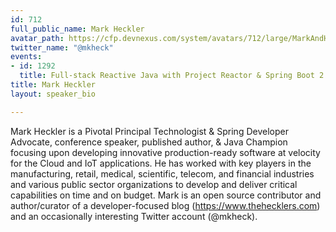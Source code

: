 ```yaml
---
id: 712
full_public_name: Mark Heckler
avatar_path: https://cfp.devnexus.com/system/avatars/712/large/MarkAndHisTARDIS.JPG?1504387244
twitter_name: "@mkheck"
events:
- id: 1292
  title: Full-stack Reactive Java with Project Reactor & Spring Boot 2
title: Mark Heckler
layout: speaker_bio

---
```

Mark Heckler is a Pivotal Principal Technologist & Spring Developer Advocate, conference speaker, published author, & Java Champion focusing upon developing innovative production-ready software at velocity for the Cloud and IoT applications. He has worked with key players in the manufacturing, retail, medical, scientific, telecom, and financial industries and various public sector organizations to develop and deliver critical capabilities on time and on budget. Mark is an open source contributor and author/curator of a developer-focused blog (https://www.thehecklers.com) and an occasionally interesting Twitter account (@mkheck).
